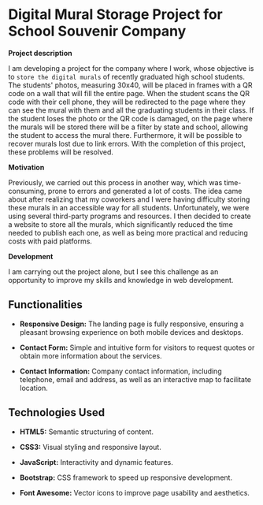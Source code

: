 # Digital Mural Storage Project for School Souvenir Company

**Project description**

I am developing a project for the company where I work, whose objective is to `store the digital murals` of recently graduated high school students. The students' photos, measuring 30x40, will be placed in frames with a QR code on a wall that will fill the entire page. When the student scans the QR code with their cell phone, they will be redirected to the page where they can see the mural with them and all the graduating students in their class. If the student loses the photo or the QR code is damaged, on the page where the murals will be stored there will be a filter by state and school, allowing the student to access the mural there. Furthermore, it will be possible to recover murals lost due to link errors. With the completion of this project, these problems will be resolved.

**Motivation**

Previously, we carried out this process in another way, which was time-consuming, prone to errors and generated a lot of costs. The idea came about after realizing that my coworkers and I were having difficulty storing these murals in an accessible way for all students. Unfortunately, we were using several third-party programs and resources. I then decided to create a website to store all the murals, which significantly reduced the time needed to publish each one, as well as being more practical and reducing costs with paid platforms.

**Development**

I am carrying out the project alone, but I see this challenge as an opportunity to improve my skills and knowledge in web development.

## Functionalities

* **Responsive Design:** The landing page is fully responsive, ensuring a pleasant browsing experience on both mobile devices and desktops.
 
* **Contact Form:** Simple and intuitive form for visitors to request quotes or obtain more information about the services.

* **Contact Information:** Company contact information, including telephone, email and address, as well as an interactive map to facilitate location.

## Technologies Used

* **HTML5:** Semantic structuring of content.

* **CSS3:** Visual styling and responsive layout.
  
* **JavaScript:** Interactivity and dynamic features.

* **Bootstrap:** CSS framework to speed up responsive development.
  
* **Font Awesome:** Vector icons to improve page usability and aesthetics.
